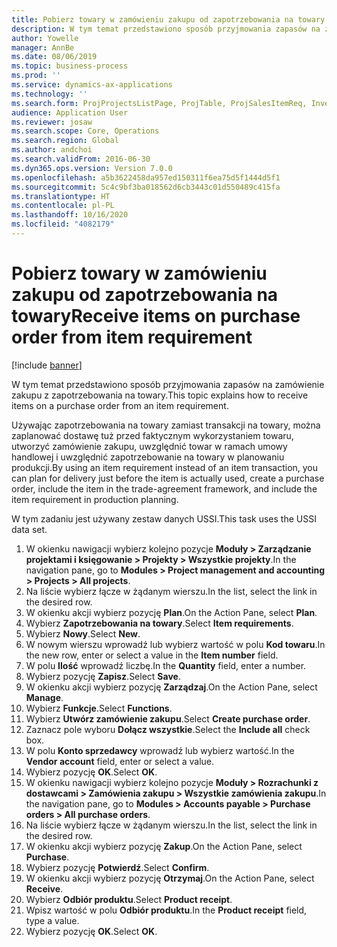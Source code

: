 ```yaml
---
title: Pobierz towary w zamówieniu zakupu od zapotrzebowania na towary
description: W tym temat przedstawiono sposób przyjmowania zapasów na zamówienie zakupu z zapotrzebowania na towary.
author: Yowelle
manager: AnnBe
ms.date: 08/06/2019
ms.topic: business-process
ms.prod: ''
ms.service: dynamics-ax-applications
ms.technology: ''
ms.search.form: ProjProjectsListPage, ProjTable, ProjSalesItemReq, InventItemIdLookupSimple, PurchCreateFromSalesOrder, VendAccountItemLookup, PurchTable, PurchEditLines
audience: Application User
ms.reviewer: josaw
ms.search.scope: Core, Operations
ms.search.region: Global
ms.author: andchoi
ms.search.validFrom: 2016-06-30
ms.dyn365.ops.version: Version 7.0.0
ms.openlocfilehash: a5b3622458da957ed150311f6ea75d5f1444d5f1
ms.sourcegitcommit: 5c4c9bf3ba018562d6cb3443c01d550489c415fa
ms.translationtype: HT
ms.contentlocale: pl-PL
ms.lasthandoff: 10/16/2020
ms.locfileid: "4082179"
---
```

# <a name="receive-items-on-purchase-order-from-item-requirement"></a><span data-ttu-id="8bebd-103">Pobierz towary w zamówieniu zakupu od zapotrzebowania na towary</span><span class="sxs-lookup"><span data-stu-id="8bebd-103">Receive items on purchase order from item requirement</span></span>

[!include [banner](../../includes/banner.md)]

<span data-ttu-id="8bebd-104">W tym temat przedstawiono sposób przyjmowania zapasów na zamówienie zakupu z zapotrzebowania na towary.</span><span class="sxs-lookup"><span data-stu-id="8bebd-104">This topic explains how to receive items on a purchase order from an item requirement.</span></span>

<span data-ttu-id="8bebd-105">Używając zapotrzebowania na towary zamiast transakcji na towary, można zaplanować dostawę tuż przed faktycznym wykorzystaniem towaru, utworzyć zamówienie zakupu, uwzględnić towar w ramach umowy handlowej i uwzględnić zapotrzebowanie na towary w planowaniu produkcji.</span><span class="sxs-lookup"><span data-stu-id="8bebd-105">By using an item requirement instead of an item transaction, you can plan for delivery just before the item is actually used, create a purchase order, include the item in the trade-agreement framework, and include the item requirement in production planning.</span></span> 

<span data-ttu-id="8bebd-106">W tym zadaniu jest używany zestaw danych USSI.</span><span class="sxs-lookup"><span data-stu-id="8bebd-106">This task uses the USSI data set.</span></span>

1. <span data-ttu-id="8bebd-107">W okienku nawigacji wybierz kolejno pozycje **Moduły > Zarządzanie projektami i księgowanie > Projekty > Wszystkie projekty**.</span><span class="sxs-lookup"><span data-stu-id="8bebd-107">In the navigation pane, go to **Modules > Project management and accounting > Projects > All projects**.</span></span>
2. <span data-ttu-id="8bebd-108">Na liście wybierz łącze w żądanym wierszu.</span><span class="sxs-lookup"><span data-stu-id="8bebd-108">In the list, select the link in the desired row.</span></span>
3. <span data-ttu-id="8bebd-109">W okienku akcji wybierz pozycję **Plan**.</span><span class="sxs-lookup"><span data-stu-id="8bebd-109">On the Action Pane, select **Plan**.</span></span>
4. <span data-ttu-id="8bebd-110">Wybierz **Zapotrzebowania na towary**.</span><span class="sxs-lookup"><span data-stu-id="8bebd-110">Select **Item requirements**.</span></span>
5. <span data-ttu-id="8bebd-111">Wybierz **Nowy**.</span><span class="sxs-lookup"><span data-stu-id="8bebd-111">Select **New**.</span></span>
6. <span data-ttu-id="8bebd-112">W nowym wierszu wprowadź lub wybierz wartość w polu **Kod towaru**.</span><span class="sxs-lookup"><span data-stu-id="8bebd-112">In the new row, enter or select a value in the **Item number** field.</span></span>
7. <span data-ttu-id="8bebd-113">W polu **Ilość** wprowadź liczbę.</span><span class="sxs-lookup"><span data-stu-id="8bebd-113">In the **Quantity** field, enter a number.</span></span>
8. <span data-ttu-id="8bebd-114">Wybierz pozycję **Zapisz**.</span><span class="sxs-lookup"><span data-stu-id="8bebd-114">Select **Save**.</span></span>
9. <span data-ttu-id="8bebd-115">W okienku akcji wybierz pozycję **Zarządzaj**.</span><span class="sxs-lookup"><span data-stu-id="8bebd-115">On the Action Pane, select **Manage**.</span></span>
10. <span data-ttu-id="8bebd-116">Wybierz **Funkcje**.</span><span class="sxs-lookup"><span data-stu-id="8bebd-116">Select **Functions**.</span></span>
11. <span data-ttu-id="8bebd-117">Wybierz **Utwórz zamówienie zakupu**.</span><span class="sxs-lookup"><span data-stu-id="8bebd-117">Select **Create purchase order**.</span></span>
12. <span data-ttu-id="8bebd-118">Zaznacz pole wyboru **Dołącz wszystkie**.</span><span class="sxs-lookup"><span data-stu-id="8bebd-118">Select the **Include all** check box.</span></span>
13. <span data-ttu-id="8bebd-119">W polu **Konto sprzedawcy** wprowadź lub wybierz wartość.</span><span class="sxs-lookup"><span data-stu-id="8bebd-119">In the **Vendor account** field, enter or select a value.</span></span>
14. <span data-ttu-id="8bebd-120">Wybierz pozycję **OK**.</span><span class="sxs-lookup"><span data-stu-id="8bebd-120">Select **OK**.</span></span>
15. <span data-ttu-id="8bebd-121">W okienku nawigacji wybierz kolejno pozycje **Moduły > Rozrachunki z dostawcami > Zamówienia zakupu > Wszystkie zamówienia zakupu**.</span><span class="sxs-lookup"><span data-stu-id="8bebd-121">In the navigation pane, go to **Modules > Accounts payable > Purchase orders > All purchase orders**.</span></span>
16. <span data-ttu-id="8bebd-122">Na liście wybierz łącze w żądanym wierszu.</span><span class="sxs-lookup"><span data-stu-id="8bebd-122">In the list, select the link in the desired row.</span></span>
17. <span data-ttu-id="8bebd-123">W okienku akcji wybierz pozycję **Zakup**.</span><span class="sxs-lookup"><span data-stu-id="8bebd-123">On the Action Pane, select **Purchase**.</span></span>
18. <span data-ttu-id="8bebd-124">Wybierz pozycję **Potwierdź**.</span><span class="sxs-lookup"><span data-stu-id="8bebd-124">Select **Confirm**.</span></span>
19. <span data-ttu-id="8bebd-125">W okienku akcji wybierz pozycję **Otrzymaj**.</span><span class="sxs-lookup"><span data-stu-id="8bebd-125">On the Action Pane, select **Receive**.</span></span>
20. <span data-ttu-id="8bebd-126">Wybierz **Odbiór produktu**.</span><span class="sxs-lookup"><span data-stu-id="8bebd-126">Select **Product receipt**.</span></span>
21. <span data-ttu-id="8bebd-127">Wpisz wartość w polu **Odbiór produktu**.</span><span class="sxs-lookup"><span data-stu-id="8bebd-127">In the **Product receipt** field, type a value.</span></span>
22. <span data-ttu-id="8bebd-128">Wybierz pozycję **OK**.</span><span class="sxs-lookup"><span data-stu-id="8bebd-128">Select **OK**.</span></span>

